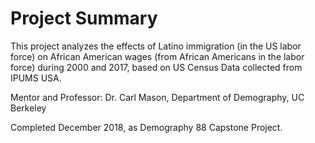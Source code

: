 # Project Summary

This project analyzes the effects of Latino immigration (in the US labor force) on African American wages (from African Americans in the labor force) during 2000 and 2017, based on US Census Data collected from IPUMS USA.

Mentor and Professor: Dr. Carl Mason, Department of Demography, UC Berkeley

Completed December 2018, as Demography 88 Capstone Project.
